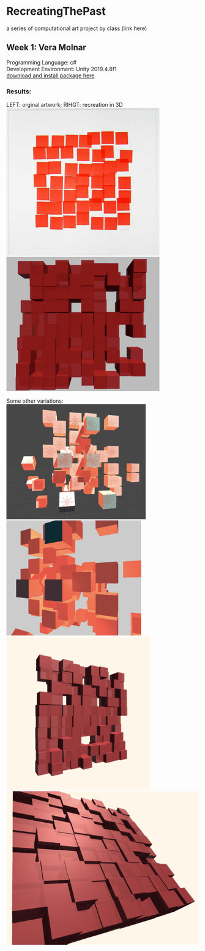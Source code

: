 # RecreatingThePast
a series of computational art project by class (link here)


## Week 1: Vera Molnar
Programming Language: c#  
Development Environment: Unity 2019.4.8f1  
[download and install package here](...)


### Results:
<!-- Original Artwork:           | Recreation in 3D:
:-------------------------:|:-------------------------: -->
<p float='left'>
  LEFT: orginal artwork; RIHGT: recreation in 3D
  </br>
  <img src="https://github.com/HeidiHe/RecreatingThePast/blob/main/week1_VeraMolnar/VeraMonar.png" width="400">
  <img src="https://github.com/HeidiHe/RecreatingThePast/blob/main/week1_VeraMolnar/result_final.png" width="400">
</p>

<p float='left'>
 Some other variations:
  </br>
  <img src="https://github.com/HeidiHe/RecreatingThePast/blob/main/week1_VeraMolnar/result1.png" height="300">
  <img src="https://github.com/HeidiHe/RecreatingThePast/blob/main/week1_VeraMolnar/result3.png" height="300">
  <img src="https://github.com/HeidiHe/RecreatingThePast/blob/main/week1_VeraMolnar/result4.png" height="400">
  <img src="https://github.com/HeidiHe/RecreatingThePast/blob/main/week1_VeraMolnar/result5.png" height="400">
  
</p>



